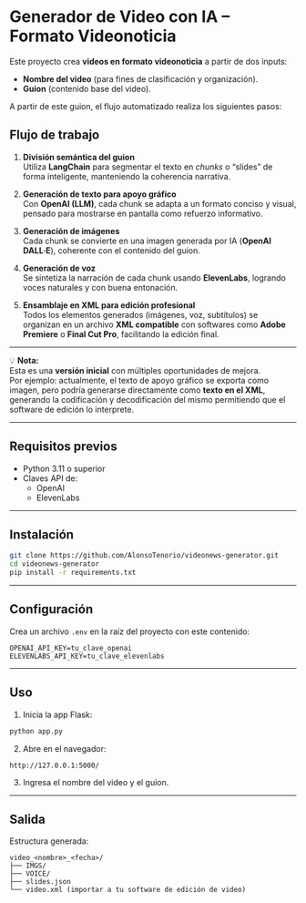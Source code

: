 # Generador de Video con IA – Formato Videonoticia

Este proyecto crea **videos en formato videonoticia** a partir de dos inputs:
- **Nombre del video** (para fines de clasificación y organización).
- **Guion** (contenido base del video).

A partir de este guion, el flujo automatizado realiza los siguientes pasos:

## Flujo de trabajo

1. **División semántica del guion**  
   Utiliza **LangChain** para segmentar el texto en *chunks* o “slides” de forma inteligente, manteniendo la coherencia narrativa.  

2. **Generación de texto para apoyo gráfico**  
   Con **OpenAI (LLM)**, cada chunk se adapta a un formato conciso y visual, pensado para mostrarse en pantalla como refuerzo informativo.

3. **Generación de imágenes**  
   Cada chunk se convierte en una imagen generada por IA (**OpenAI DALL·E**), coherente con el contenido del guion.

4. **Generación de voz**  
   Se sintetiza la narración de cada chunk usando **ElevenLabs**, logrando voces naturales y con buena entonación.

5. **Ensamblaje en XML para edición profesional**  
   Todos los elementos generados (imágenes, voz, subtítulos) se organizan en un archivo **XML compatible** con softwares como **Adobe Premiere** o **Final Cut Pro**, facilitando la edición final.  

---

💡 **Nota:**  
Esta es una **versión inicial** con múltiples oportunidades de mejora.  
Por ejemplo: actualmente, el texto de apoyo gráfico se exporta como imagen, pero podría generarse directamente como **texto en el XML**, generando la codificación y decodificación del mismo permitiendo que el software de edición lo interprete.  

---

## Requisitos previos

- Python 3.11 o superior  
- Claves API de:
  - OpenAI
  - ElevenLabs

---

## Instalación

```bash
git clone https://github.com/AlonsoTenorio/videonews-generator.git
cd videonews-generator
pip install -r requirements.txt
```

---

## Configuración

Crea un archivo `.env` en la raíz del proyecto con este contenido:

```
OPENAI_API_KEY=tu_clave_openai
ELEVENLABS_API_KEY=tu_clave_elevenlabs
```

---

## Uso

1. Inicia la app Flask:
```bash
python app.py
```
2. Abre en el navegador:
```
http://127.0.0.1:5000/
```
3. Ingresa el nombre del video y el guion.

---

## Salida

Estructura generada:
```
video_<nombre>_<fecha>/
├── IMGS/
├── VOICE/
├── slides.json
└── video.xml (importar a tu software de edición de video)
```